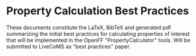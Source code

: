 # Property Calculation Best Practices
These documents constitute the LaTeX, BibTeX and generated pdf summarizing the initial best practices for calculating properties of interest that will be implemented in the OpenFF "PropertyCalculator" tools.  Will be submitted to LiveCoMS as "best practices" paper.

